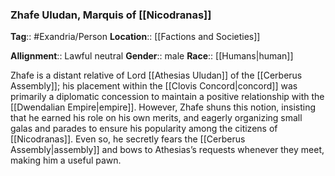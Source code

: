 ### Zhafe Uludan, Marquis of [[Nicodranas]]
**Tag**:: #Exandria/Person
**Location**:: [[Factions and Societies]]

**Allignment**:: Lawful neutral
**Gender**:: male
**Race**:: [[Humans|human]]

Zhafe is a distant relative of Lord [[Athesias Uludan]] of the [[Cerberus Assembly]]; his placement within the [[Clovis Concord|concord]] was primarily a diplomatic concession to maintain a positive relationship with the [[Dwendalian Empire|empire]]. However, Zhafe shuns this notion, insisting that he earned his role on his own merits, and eagerly organizing small galas and parades to ensure his popularity among the citizens of [[Nicodranas]]. Even so, he secretly fears the [[Cerberus Assembly|assembly]] and bows to Athesias’s requests whenever they meet, making him a useful pawn.